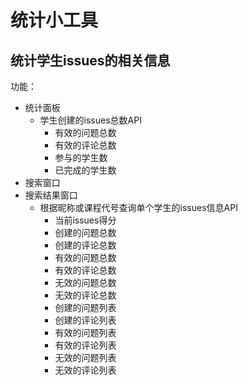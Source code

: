 # 统计小工具

## 统计学生issues的相关信息

功能：
* 统计面板
    * 学生创建的issues总数API
        * 有效的问题总数
        * 有效的评论总数
        * 参与的学生数
        * 已完成的学生数
* 搜索窗口
* 搜索结果窗口
    * 根据昵称或课程代号查询单个学生的issues信息API
        * 当前issues得分
        * 创建的问题总数
        * 创建的评论总数
        * 有效的问题总数
        * 有效的评论总数
        * 无效的问题总数
        * 无效的评论总数
        * 创建的问题列表
        * 创建的评论列表
        * 有效的问题列表
        * 有效的评论列表
        * 无效的问题列表
        * 无效的评论列表